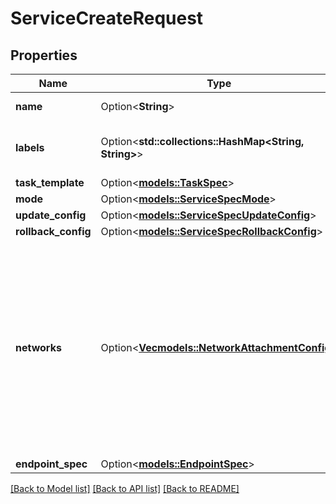 # ServiceCreateRequest

## Properties

Name | Type | Description | Notes
------------ | ------------- | ------------- | -------------
**name** | Option<**String**> | Name of the service. | [optional]
**labels** | Option<**std::collections::HashMap<String, String>**> | User-defined key/value metadata. | [optional]
**task_template** | Option<[**models::TaskSpec**](TaskSpec.md)> |  | [optional]
**mode** | Option<[**models::ServiceSpecMode**](ServiceSpec_Mode.md)> |  | [optional]
**update_config** | Option<[**models::ServiceSpecUpdateConfig**](ServiceSpec_UpdateConfig.md)> |  | [optional]
**rollback_config** | Option<[**models::ServiceSpecRollbackConfig**](ServiceSpec_RollbackConfig.md)> |  | [optional]
**networks** | Option<[**Vec<models::NetworkAttachmentConfig>**](NetworkAttachmentConfig.md)> | Specifies which networks the service should attach to.  Deprecated: This field is deprecated since v1.44. The Networks field in TaskSpec should be used instead.  | [optional]
**endpoint_spec** | Option<[**models::EndpointSpec**](EndpointSpec.md)> |  | [optional]

[[Back to Model list]](../README.md#documentation-for-models) [[Back to API list]](../README.md#documentation-for-api-endpoints) [[Back to README]](../README.md)


